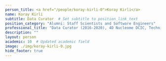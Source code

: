 ```yaml
---
person_title: <a href="/people/koray-kirli-0">Koray Kirli</a>
name: Koray Kirli
subtitle: Data Curator  # Set subtitle to position_link_text
position_category: "Alumni: Staff Scientists and Software Engineers"
professional_title: "Data Curator (2016-2020), 4D Nucleome DCIC, Technical Coordinator, GHGA"
description: ""
layout: person
academic: 10  # Updated academic field
image: ./img/koray-kirli-0.jpg
hide_footer: true
---
```

